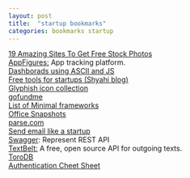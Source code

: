 ```yaml
---
layout: post
title:  "startup bookmarks"
categories: bookmarks startup
---
```

[19 Amazing Sites To Get Free Stock Photos](http://sidejobr.com/help/19-amazing-sites-get-free-stock-photos/)  
[AppFigures:](https://appfigures.com/) App tracking platform.  
[Dashborads using ASCII and JS](https://github.com/yaronn/blessed-contrib)  
[Free tools for startups (Shyahi blog)](http://blog.shyahi.com/post/62901878131/putting-everything-together-free-tools-for)  
[Glyphish icon collection](http://www.glyphish.com/)  
[gofundme](http://www.gofundme.com/)  
[List of Minimal frameworks](https://github.com/neiesc/ListOfMinimalistFrameworks)  
[Office Snapshots](http://officesnapshots.com/)  
[parse.com](https://www.parse.com)  
[Send email like a startup](https://www.sendwithus.com/resources/guide/)  
[Swagger](http://swagger.io/): Represent REST API  
[TextBelt:](http://textbelt.com/) A free, open source API for outgoing texts.  
[ToroDB](https://github.com/torodb/torodb)  
[Authentication Cheet Sheet](https://www.owasp.org/index.php/Authentication_Cheat_Sheet)  
